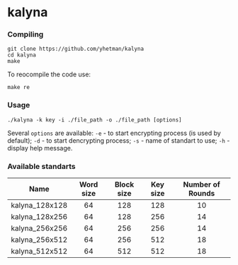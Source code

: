 # kalyna

### Compiling


```
git clone https://github.com/yhetman/kalyna
cd kalyna
make
```

To reocompile the code use:

```
make re
```

### Usage

```
./kalyna -k key -i ./file_path -o ./file_path [options]
```


Several `options` are available:
`-e` - to start encrypting process (is used by default);
`-d` - to start dencrypting process;
`-s` - name of standart to use;
`-h` - display help message.


### Available standarts

|       Name       |  Word size  |  Block size |  Key size | Number of Rounds  |
|       :---:      |    :----:   |     :---:   |    :--:   |       :---:       | 
| kalyna_128x128   |      64     |      128    |    128    |        10         |
| kalyna_128x256   |      64     |      128    |    256    |        14         |
| kalyna_256x256   |      64     |      256    |    256    |        14         |
| kalyna_256x512   |      64     |      256    |    512    |        18         |
| kalyna_512x512   |      64     |      512    |    512    |        18         |
